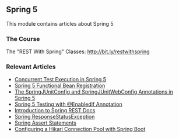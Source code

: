 ## Spring 5

This module contains articles about Spring 5

### The Course
The "REST With Spring" Classes: http://bit.ly/restwithspring

### Relevant Articles

- [Concurrent Test Execution in Spring 5](http://www.baeldung.com/spring-5-concurrent-tests)
- [Spring 5 Functional Bean Registration](http://www.baeldung.com/spring-5-functional-beans)
- [The SpringJUnitConfig and SpringJUnitWebConfig Annotations in Spring 5](http://www.baeldung.com/spring-5-junit-config)
- [Spring 5 Testing with @EnabledIf Annotation](http://www.baeldung.com/spring-5-enabledIf)
- [Introduction to Spring REST Docs](http://www.baeldung.com/spring-rest-docs)
- [Spring ResponseStatusException](http://www.baeldung.com/spring-response-status-exception)
- [Spring Assert Statements](http://www.baeldung.com/spring-assert)
- [Configuring a Hikari Connection Pool with Spring Boot](https://www.baeldung.com/spring-boot-hikari)

